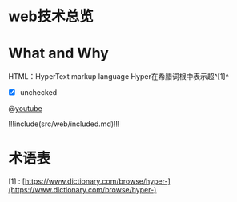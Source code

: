 # web技术总览

# What and Why
HTML：HyperText markup language
Hyper在希腊词根中表示超^[1]^

- [x] unchecked

<!--<iframe src='https://app.boardos.online/board/embed/6155a17f8b048703ada5cd54?target=ou1NToVxHhAWkYCp_h4pr' width='100%' height='480px' style='min-width: 640px; min-height: 480px; background-color: #f4f4f4; border: 1px solid #efefef' sandbox='allow-same-origin allow-scripts allow-modals allow-popups allow-popups-to-escape-sandbox' allowfullscreen='true' webkitallowfullscreen='true' mozallowfullscreen='true'></iframe>-->

@[youtube](dQw4w9WgXcQ)


!!!include(src/web/included.md)!!!

# 术语表

[1] : [https://www.dictionary.com/browse/hyper-](https://www.dictionary.com/browse/hyper-)